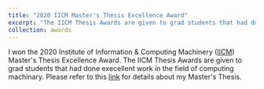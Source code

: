 ```yaml
---
title: "2020 IICM Master's Thesis Excellence Award"
excerpt: "The IICM Thesis Awards are given to grad students that had done execellent work in the field of computing machinary."
collection: awards
---
```


I won the 2020 Institute of Information & Computing Machinery ([IICM](http://www.iicm.org.tw/)) Master's Thesis Excellence Award.
The IICM Thesis Awards are given to grad students that had done execellent work in the field of computing machinary.
Please refer to this [link](https://po-chun-chien.github.io/publication/2020-06-thesis) for details about my Master's Thesis.